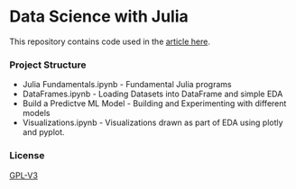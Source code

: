 Data Science with Julia
========================


This repository contains code used in the [article here](https://www.analyticsvidhya.com/blog/2017/10/comprehensive-tutorial-learn-data-science-julia-from-scratch/).


### Project Structure

 - Julia Fundamentals.ipynb - Fundamental Julia programs
 - DataFrames.ipynb - Loading Datasets into DataFrame and simple EDA
 - Build a Predictve ML Model - Building and Experimenting with different models
 - Visualizations.ipynb - Visualizations drawn as part of EDA using plotly and pyplot.
 
 ### License
 
 [GPL-V3](https://www.gnu.org/licenses/gpl-3.0.en.html)
